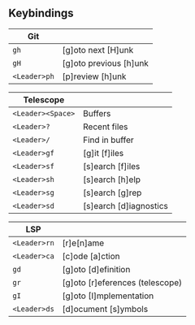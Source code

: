 ## Keybindings

| Git          |                        |
| ------------ | ---------------------- |
| `gh`         | [g]oto next [H]unk     |
| `gH`         | [g]oto previous [h]unk |
| `<Leader>ph` | [p]review [h]unk       |

| Telescope         |                        |
| ----------------- | ---------------------- |
| `<Leader><Space>` | Buffers                |
| `<Leader>?`       | Recent files           |
| `<Leader>/`       | Find in buffer         |
| `<Leader>gf`      | [g]it [f]iles          |
| `<Leader>sf`      | [s]earch [f]iles       |
| `<Leader>sh`      | [s]earch [h]elp        |
| `<Leader>sg`      | [s]earch [g]rep        |
| `<Leader>sd`      | [s]earch [d]iagnostics |

| LSP          |                                 |
| ------------ | ------------------------------- |
| `<Leader>rn` | [r]e[n]ame                      |
| `<Leader>ca` | [c]ode [a]ction                 |
| `gd`         | [g]oto [d]efinition             |
| `gr`         | [g]oto [r]eferences (telescope) |
| `gI`         | [g]oto [I]mplementation         |
| `<Leader>ds` | [d]ocument [s]ymbols            |

